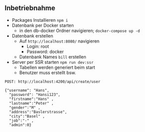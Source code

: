 ## Inbetriebnahme

* Packages Installieren `npm i`
* Datenbank per Docker starten
  * in den db-docker Ordner navigieren; `docker-compose up -d`
* Datenbank erstellen
  * Auf `http://localhost:8080/` navigieren
    * Login: root
    * Password: docker
  * Datenbank Names `bill` erstellen
* Server per SSR starten `npm run dev:ssr`
  * Tabellen werden generiert beim start
  * Benutzer muss erstellt bsw.
```
POST: http://localhost:4200/api/create/user  
  
{"username": "Hans",
  "password": "Hansi123",
  "firstname":"Hans" ,
  "lastname":"Peter" ,
  "gender":"M" ,
  "address":"Baslerstrasse",
  "city":"Basel" ,
  "job":"-" ,
  "admin":0}
```
